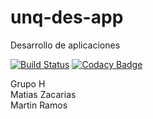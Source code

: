 # unq-des-app
Desarrollo de aplicaciones

[![Build Status](https://travis-ci.org/matiazzz/unq-des-app.svg?branch=master)](https://travis-ci.org/matiazzz/unq-des-app)
[![Codacy Badge](https://api.codacy.com/project/badge/Grade/3ae0dc47d4f243fcaa3bd6559f746f6c)](https://www.codacy.com/app/mz-matiazzz/unq-des-app?utm_source=github.com&amp;utm_medium=referral&amp;utm_content=matiazzz/unq-des-app&amp;utm_campaign=Badge_Grade)  

Grupo H  
Matias Zacarias  
Martin Ramos  
